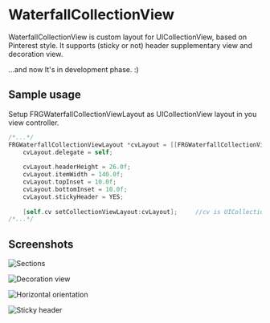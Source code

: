 WaterfallCollectionView
=======================

WaterfallCollectionView is custom layout for UICollectionView, based on Pinterest style. It supports (sticky or not) header supplementary view and decoration view.

...and now It's in development phase. :)

Sample usage
------------

Setup FRGWaterfallCollectionViewLayout as UICollectionView layout in you view controller.

``` objective-c
/*...*/
FRGWaterfallCollectionViewLayout *cvLayout = [[FRGWaterfallCollectionViewLayout alloc] init];
    cvLayout.delegate = self;
    
    cvLayout.headerHeight = 26.0f;
    cvLayout.itemWidth = 140.0f;
    cvLayout.topInset = 10.0f;
    cvLayout.bottomInset = 10.0f;
    cvLayout.stickyHeader = YES;
    
    [self.cv setCollectionViewLayout:cvLayout];		//cv is UICollectionView property
/*...*/
```

Screenshots
------------
![Sections](https://raw.github.com/frogermcs/WaterfallCollectionView/master/Screenshots/Screenshot-1.png)

![Decoration view](https://raw.github.com/frogermcs/WaterfallCollectionView/master/Screenshots/Screenshot-2.png)

![Horizontal orientation](https://raw.github.com/frogermcs/WaterfallCollectionView/master/Screenshots/Screenshot-3.png)

![Sticky header](https://raw.github.com/frogermcs/WaterfallCollectionView/master/Screenshots/Screenshot-4.png)

